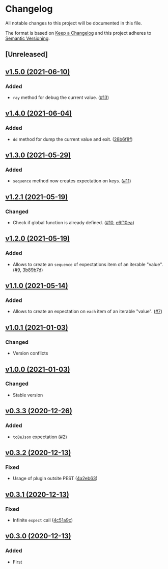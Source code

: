 # Changelog
All notable changes to this project will be documented in this file.

The format is based on [Keep a Changelog](http://keepachangelog.com/)
and this project adheres to [Semantic Versioning](http://semver.org/).

## [Unreleased]

## [v1.5.0 (2021-06-10)](https://github.com/pestphp/pest-plugin-expectations/compare/v1.4.0...v1.5.0)
### Added
- `ray` method for debug the current value. ([#13](https://github.com/pestphp/pest-plugin-expectations/pull/13))

## [v1.4.0 (2021-06-04)](https://github.com/pestphp/pest-plugin-expectations/compare/v1.3.0...v1.4.0)
### Added
- `dd` method for dump the current value and exit. ([28b6f8f](https://github.com/pestphp/pest-plugin-expectations/commit/28b6f8f44ffba0cbf76b73370359e16e24b6f4f4))

## [v1.3.0 (2021-05-29)](https://github.com/pestphp/pest-plugin-expectations/compare/v1.2.1...v1.3.0)
### Added
- `sequence` method now creates expectation on keys. ([#11](https://github.com/pestphp/pest-plugin-expectations/pull/11))

## [v1.2.1 (2021-05-19)](https://github.com/pestphp/pest-plugin-expectations/compare/v1.2.0...v1.2.1)
### Changed
- Check if global function is already defined. ([#10](https://github.com/pestphp/pest-plugin-expectations/pull/10), [e6f10ea](https://github.com/pestphp/pest-plugin-expectations/commit/e6f10ea3335f8e2167b444ec322f1a76b595ae07))

## [v1.2.0 (2021-05-19)](https://github.com/pestphp/pest-plugin-expectations/compare/v1.1.0...v1.2.0)
### Added
- Allows to create an `sequence` of expectations item of an iterable "value". ([#9](https://github.com/pestphp/pest-plugin-expectations/pull/9), [3b89b7d](https://github.com/pestphp/pest-plugin-expectations/commit/3b89b7ddc490811d3dc69ecaea6098f0f361147c))

## [v1.1.0 (2021-05-14)](https://github.com/pestphp/pest-plugin-expectations/compare/v1.0.1...v1.1.0)
### Added
- Allows to create an expectation on `each` item of an iterable "value". ([#7](https://github.com/pestphp/pest-plugin-expectations/pull/7))

## [v1.0.1 (2021-01-03)](https://github.com/pestphp/pest-plugin-expectations/compare/v1.0.0...v1.0.1)
### Changed
- Version conflicts

## [v1.0.0 (2021-01-03)](https://github.com/pestphp/pest-plugin-expectations/compare/v0.3.3...v1.0.0)
### Changed
- Stable version

## [v0.3.3 (2020-12-26)](https://github.com/pestphp/pest-plugin-expectations/compare/v0.3.2...v0.3.3)
### Added
- `toBeJson` expectation ([#2](https://github.com/pestphp/pest-plugin-expectations/pull/2))

## [v0.3.2 (2020-12-13)](https://github.com/pestphp/pest-plugin-expectations/compare/v0.3.1...v0.3.2)
### Fixed
- Usage of plugin outsite PEST ([4a2eb63](https://github.com/pestphp/pest-plugin-expectations/commit/4a2eb63fc3d3b97d7279fd30a5f0910da544d0fd))

## [v0.3.1 (2020-12-13)](https://github.com/pestphp/pest-plugin-expectations/compare/v0.3.0...v0.3.1)
### Fixed
- Infinite `expect` call ([4c51a9c](https://github.com/pestphp/pest-plugin-expectations/commit/4c51a9c97237b1ab8d28b1dc4748569513a3df50))

## [v0.3.0 (2020-12-13)](https://github.com/pestphp/pest-plugin-expectations/commit/c144bf88bb5bb28ab41f168be2d11809ece0b59d)
### Added
- First
